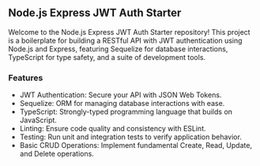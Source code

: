 ## Node.js Express JWT Auth Starter

Welcome to the Node.js Express JWT Auth Starter repository! This project is a boilerplate
for building a RESTful API with JWT authentication using Node.js and Express, featuring 
Sequelize for database interactions, TypeScript for type safety, and a suite of development tools.

### Features
* JWT Authentication: Secure your API with JSON Web Tokens.
* Sequelize: ORM for managing database interactions with ease.
* TypeScript: Strongly-typed programming language that builds on JavaScript.
* Linting: Ensure code quality and consistency with ESLint.
* Testing: Run unit and integration tests to verify application behavior.
* Basic CRUD Operations: Implement fundamental Create, Read, Update, and Delete operations.
